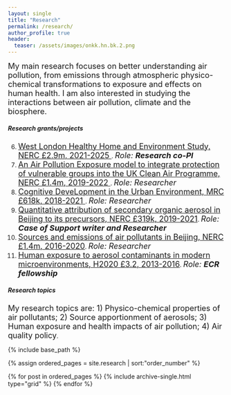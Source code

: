 ```yaml
---
layout: single
title: "Research"
permalink: /research/
author_profile: true
header:
  teaser: /assets/images/onkk.hn.bk.2.png
---
```


<font size=4> My main research focuses on better understanding air pollution, 
from emissions through atmospheric physico-chemical transformations to exposure and effects on human health.
I am also interested in studying the interactions between air pollution, climate and the biosphere. </font> 

##### Research grants/projects

06. [<font size=4> West London Healthy Home and Environment Study, NERC £2.9m, 2021-2025 </font>](https://gtr.ukri.org/projects?ref=NE%2FW002116%2F1#/tabOverview). *<font size=4>Role: </font>* ***<font size=4>Research co-PI</font>***
05. [<font size=4> An Air Pollution Exposure model to integrate protection of vulnerable groups into the UK Clean Air Programme, NERC £1.4m, 2019-2022 </font>](https://gtr.ukri.org/project/6D2FF57F-BE97-4070-B074-685CC802D05F). *<font size=4>Role: Researcher</font>*
04. [<font size=4>Cognitive DeveLopment in the Urban Environment, MRC £618k, 2018-2021 </font>](https://gtr.ukri.org/projects?ref=MR%2FR00322X%2F1). *<font size=4>Role: Researcher</font>*
03. [<font size=4> Quantitative attribution of secondary organic aerosol in Beijing to its precursors, NERC £319k, 2019-2021</font>](https://gtr.ukri.org/projects?ref=NE%2FS006699%2F1&pn=0&fetchSize=10&selectedSortableField=date&selectedSortOrder=ASC#/tabOverview). *<font size=4>Role: </font>* ***<font size=4>Case of Support writer and Researcher</font>***
02. [<font size=4> Sources and emissions of air pollutants in Beijing, NERC £1.4m, 2016-2020</font>](https://gtr.ukri.org/projects?ref=NE%2FN007190%2F1). *<font size=4>Role: Researcher</font>*
01. [<font size=4>Human exposure to aerosol contaminants in modern microenvironments, H2020 £3.2, 2013-2016</font>](https://cordis.europa.eu/project/id/315760/reporting). *<font size=4>Role: </font>* ***<font size=4>ECR fellowship</font>***

##### Research topics

<font size=4> My research topics are: 1) Physico-chemical properties of air pollutants; 2) Source apportionment of aerosols; 3) Human exposure and health impacts of air pollution; 4) Air quality policy</font>. 


<nbsp>

{% include base_path %}

{% assign ordered_pages = site.research | sort:"order_number" %}

{% for post in ordered_pages %}
  {% include archive-single.html type="grid" %}
{% endfor %}
